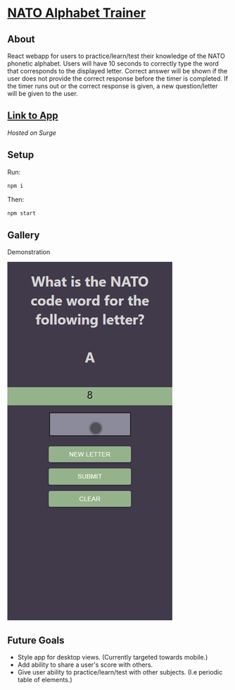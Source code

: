 # [NATO Alphabet Trainer](https://natoalphatrainer.surge.sh/)



## About

React webapp for users to practice/learn/test their knowledge of the NATO phonetic alphabet. Users will have 10 seconds to correctly type the word that corresponds to the displayed letter. Correct answer will be shown if the user does not provide the correct response before the timer is completed. If the timer runs out or the correct response is given, a new question/letter will be given to the user.

## [Link to App](https://natoalphatrainer.surge.sh/)
*Hosted on Surge*


## Setup

Run:
```sh
npm i
```
Then:
```sh
npm start
```

## Gallery
Demonstration

![Demonstration](https://github.com/Enired/nato-alphabet-trainer-game/blob/master/docs/demonstration.gif)


## Future Goals
  - Style app for desktop views. (Currently targeted towards mobile.)
  - Add ability to share a user's score with others.
  - Give user ability to practice/learn/test with other subjects. (I.e periodic table of elements.)

